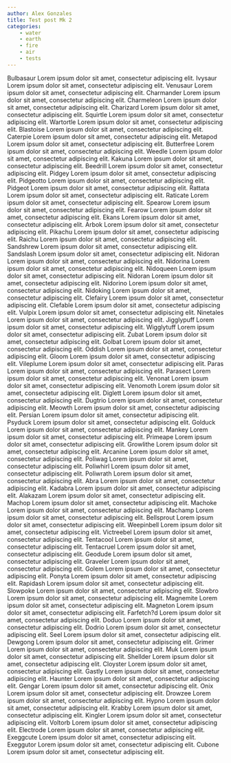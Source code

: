 ```yaml
---
author: Alex Gonzales
title: Test post Mk 2
categories:
    - water
    - earth
    - fire
    - air
    - tests
---
```

Bulbasaur Lorem ipsum dolor sit amet, consectetur adipiscing elit. Ivysaur Lorem ipsum dolor sit amet, consectetur adipiscing elit. Venusaur Lorem ipsum dolor sit amet, consectetur adipiscing elit. Charmander Lorem ipsum dolor sit amet, consectetur adipiscing elit. Charmeleon Lorem ipsum dolor sit amet, consectetur adipiscing elit. Charizard Lorem ipsum dolor sit amet, consectetur adipiscing elit. Squirtle Lorem ipsum dolor sit amet, consectetur adipiscing elit. Wartortle Lorem ipsum dolor sit amet, consectetur adipiscing elit. Blastoise Lorem ipsum dolor sit amet, consectetur adipiscing elit. Caterpie Lorem ipsum dolor sit amet, consectetur adipiscing elit. Metapod Lorem ipsum dolor sit amet, consectetur adipiscing elit. Butterfree Lorem ipsum dolor sit amet, consectetur adipiscing elit. Weedle Lorem ipsum dolor sit amet, consectetur adipiscing elit. Kakuna Lorem ipsum dolor sit amet, consectetur adipiscing elit. Beedrill Lorem ipsum dolor sit amet, consectetur adipiscing elit. Pidgey Lorem ipsum dolor sit amet, consectetur adipiscing elit. Pidgeotto Lorem ipsum dolor sit amet, consectetur adipiscing elit. Pidgeot Lorem ipsum dolor sit amet, consectetur adipiscing elit. Rattata Lorem ipsum dolor sit amet, consectetur adipiscing elit. Raticate Lorem ipsum dolor sit amet, consectetur adipiscing elit. Spearow Lorem ipsum dolor sit amet, consectetur adipiscing elit. Fearow Lorem ipsum dolor sit amet, consectetur adipiscing elit. Ekans Lorem ipsum dolor sit amet, consectetur adipiscing elit. Arbok Lorem ipsum dolor sit amet, consectetur adipiscing elit. Pikachu Lorem ipsum dolor sit amet, consectetur adipiscing elit. Raichu Lorem ipsum dolor sit amet, consectetur adipiscing elit. Sandshrew Lorem ipsum dolor sit amet, consectetur adipiscing elit. Sandslash Lorem ipsum dolor sit amet, consectetur adipiscing elit. Nidoran Lorem ipsum dolor sit amet, consectetur adipiscing elit. Nidorina Lorem ipsum dolor sit amet, consectetur adipiscing elit. Nidoqueen Lorem ipsum dolor sit amet, consectetur adipiscing elit. Nidoran Lorem ipsum dolor sit amet, consectetur adipiscing elit. Nidorino Lorem ipsum dolor sit amet, consectetur adipiscing elit. Nidoking Lorem ipsum dolor sit amet, consectetur adipiscing elit. Clefairy Lorem ipsum dolor sit amet, consectetur adipiscing elit. Clefable Lorem ipsum dolor sit amet, consectetur adipiscing elit. Vulpix Lorem ipsum dolor sit amet, consectetur adipiscing elit. Ninetales Lorem ipsum dolor sit amet, consectetur adipiscing elit. Jigglypuff Lorem ipsum dolor sit amet, consectetur adipiscing elit. Wigglytuff Lorem ipsum dolor sit amet, consectetur adipiscing elit. Zubat Lorem ipsum dolor sit amet, consectetur adipiscing elit. Golbat Lorem ipsum dolor sit amet, consectetur adipiscing elit. Oddish Lorem ipsum dolor sit amet, consectetur adipiscing elit. Gloom Lorem ipsum dolor sit amet, consectetur adipiscing elit. Vileplume Lorem ipsum dolor sit amet, consectetur adipiscing elit. Paras Lorem ipsum dolor sit amet, consectetur adipiscing elit. Parasect Lorem ipsum dolor sit amet, consectetur adipiscing elit. Venonat Lorem ipsum dolor sit amet, consectetur adipiscing elit. Venomoth Lorem ipsum dolor sit amet, consectetur adipiscing elit. Diglett Lorem ipsum dolor sit amet, consectetur adipiscing elit. Dugtrio Lorem ipsum dolor sit amet, consectetur adipiscing elit. Meowth Lorem ipsum dolor sit amet, consectetur adipiscing elit. Persian Lorem ipsum dolor sit amet, consectetur adipiscing elit. Psyduck Lorem ipsum dolor sit amet, consectetur adipiscing elit. Golduck Lorem ipsum dolor sit amet, consectetur adipiscing elit. Mankey Lorem ipsum dolor sit amet, consectetur adipiscing elit. Primeape Lorem ipsum dolor sit amet, consectetur adipiscing elit. Growlithe Lorem ipsum dolor sit amet, consectetur adipiscing elit. Arcanine Lorem ipsum dolor sit amet, consectetur adipiscing elit. Poliwag Lorem ipsum dolor sit amet, consectetur adipiscing elit. Poliwhirl Lorem ipsum dolor sit amet, consectetur adipiscing elit. Poliwrath Lorem ipsum dolor sit amet, consectetur adipiscing elit. Abra Lorem ipsum dolor sit amet, consectetur adipiscing elit. Kadabra Lorem ipsum dolor sit amet, consectetur adipiscing elit. Alakazam Lorem ipsum dolor sit amet, consectetur adipiscing elit. Machop Lorem ipsum dolor sit amet, consectetur adipiscing elit. Machoke Lorem ipsum dolor sit amet, consectetur adipiscing elit. Machamp Lorem ipsum dolor sit amet, consectetur adipiscing elit. Bellsprout Lorem ipsum dolor sit amet, consectetur adipiscing elit. Weepinbell Lorem ipsum dolor sit amet, consectetur adipiscing elit. Victreebel Lorem ipsum dolor sit amet, consectetur adipiscing elit. Tentacool Lorem ipsum dolor sit amet, consectetur adipiscing elit. Tentacruel Lorem ipsum dolor sit amet, consectetur adipiscing elit. Geodude Lorem ipsum dolor sit amet, consectetur adipiscing elit. Graveler Lorem ipsum dolor sit amet, consectetur adipiscing elit. Golem Lorem ipsum dolor sit amet, consectetur adipiscing elit. Ponyta Lorem ipsum dolor sit amet, consectetur adipiscing elit. Rapidash Lorem ipsum dolor sit amet, consectetur adipiscing elit. Slowpoke Lorem ipsum dolor sit amet, consectetur adipiscing elit. Slowbro Lorem ipsum dolor sit amet, consectetur adipiscing elit. Magnemite Lorem ipsum dolor sit amet, consectetur adipiscing elit. Magneton Lorem ipsum dolor sit amet, consectetur adipiscing elit. Farfetch?d Lorem ipsum dolor sit amet, consectetur adipiscing elit. Doduo Lorem ipsum dolor sit amet, consectetur adipiscing elit. Dodrio Lorem ipsum dolor sit amet, consectetur adipiscing elit. Seel Lorem ipsum dolor sit amet, consectetur adipiscing elit. Dewgong Lorem ipsum dolor sit amet, consectetur adipiscing elit. Grimer Lorem ipsum dolor sit amet, consectetur adipiscing elit. Muk Lorem ipsum dolor sit amet, consectetur adipiscing elit. Shellder Lorem ipsum dolor sit amet, consectetur adipiscing elit. Cloyster Lorem ipsum dolor sit amet, consectetur adipiscing elit. Gastly Lorem ipsum dolor sit amet, consectetur adipiscing elit. Haunter Lorem ipsum dolor sit amet, consectetur adipiscing elit. Gengar Lorem ipsum dolor sit amet, consectetur adipiscing elit. Onix Lorem ipsum dolor sit amet, consectetur adipiscing elit. Drowzee Lorem ipsum dolor sit amet, consectetur adipiscing elit. Hypno Lorem ipsum dolor sit amet, consectetur adipiscing elit. Krabby Lorem ipsum dolor sit amet, consectetur adipiscing elit. Kingler Lorem ipsum dolor sit amet, consectetur adipiscing elit. Voltorb Lorem ipsum dolor sit amet, consectetur adipiscing elit. Electrode Lorem ipsum dolor sit amet, consectetur adipiscing elit. Exeggcute Lorem ipsum dolor sit amet, consectetur adipiscing elit. Exeggutor Lorem ipsum dolor sit amet, consectetur adipiscing elit. Cubone Lorem ipsum dolor sit amet, consectetur adipiscing elit.
